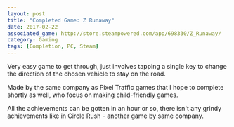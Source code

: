 ```yaml
---
layout: post
title: "Completed Game: Z Runaway"
date: 2017-02-22
associated_game: http://store.steampowered.com/app/698330/Z_Runaway/
category: Gaming
tags: [Completion, PC, Steam]
---
```


Very easy game to get through, just involves tapping a single key to change the direction of the chosen vehicle to stay on the road.

Made by the same company as Pixel Traffic games that I hope to complete shortly as well, who focus on making child-friendly games.

All the achievements can be gotten in an hour or so, there isn't any grindy achievements like in Circle Rush - another game by same company.